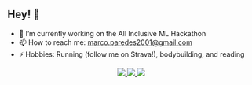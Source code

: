 ## Hey! 👋
- 🔭 I’m currently working on the All Inclusive ML Hackathon
- 📫 How to reach me: marco.paredes2001@gmail.com
- ⚡ Hobbies: Running (follow me on Strava!), bodybuilding, and reading

<div align="center">
  <a href="[https://www.instagram.com/marc.pared/](https://www.instagram.com/marc.pared/)">
      <img src="https://img.shields.io/badge/Instagram-E4405F?style=for-the-badge&logo=instagram&logoColor=white">
  </a>
  
  <a href="https://twitter.com/marco_pared">
    <img src="https://img.shields.io/badge/Twitter-1DA1F2?style=for-the-badge&logo=twitter&logoColor=white">
  </a>

  <a href="https://strava.com/athletes/107116948">
    <img src="https://img.shields.io/static/v1?style=for-the-badge&message=Strava&color=FC4C02&logo=Strava&logoColor=FFFFFF&label=">
  </a>
</div>

<!--
<div align="center"> 
    <a href="https://open.spotify.com/user/momoparedes">   
       <img src="https://novatorem-black-beta.vercel.app/api/spotify.py"  align="center" alt="Spotify Playing" width="500"  />
    </a>
</div>
--->

[Twitter]: https://twitter.com/marco_pared
[Instagram]: https://www.instagram.com/marc.pared
[LinkedIn]: https://www.linkedin.com/in/ma-parede/
